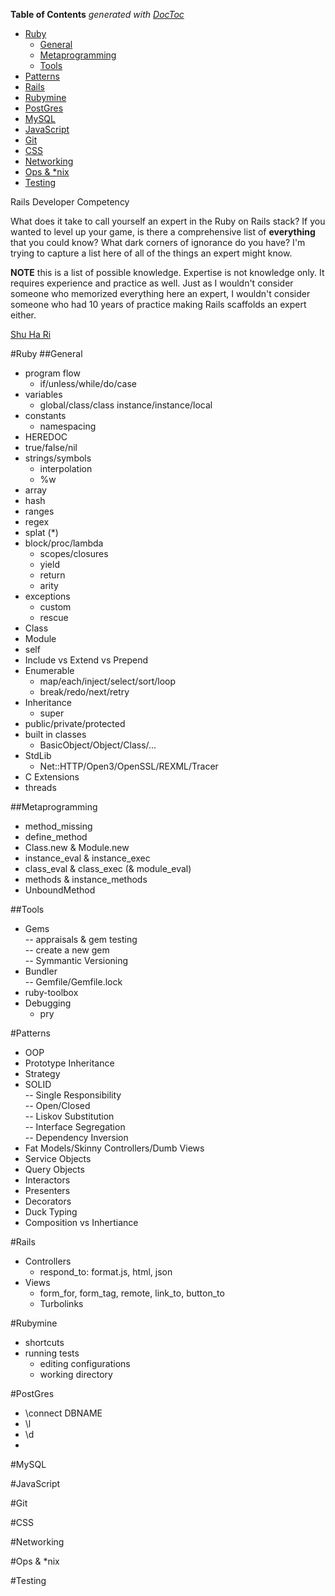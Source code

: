 <!-- START doctoc generated TOC please keep comment here to allow auto update -->
<!-- DON'T EDIT THIS SECTION, INSTEAD RE-RUN doctoc TO UPDATE -->
**Table of Contents**  *generated with [DocToc](https://github.com/thlorenz/doctoc)*

- [Ruby](#ruby)
  - [General](#general)
  - [Metaprogramming		](#metaprogramming)
  - [Tools](#tools)
- [Patterns](#patterns)
- [Rails](#rails)
- [Rubymine](#rubymine)
- [PostGres](#postgres)
- [MySQL](#mysql)
- [JavaScript](#javascript)
- [Git](#git)
- [CSS](#css)
- [Networking](#networking)
- [Ops & *nix](#ops-&-nix)
- [Testing](#testing)

<!-- END doctoc generated TOC please keep comment here to allow auto update -->

Rails Developer Competency

What does it take to call yourself an expert in the Ruby on Rails stack? If you wanted to level up your game, is there a comprehensive list of **everything** that you could know? What dark corners of ignorance do you have? I'm trying to capture a list here of all of the things an expert might know.

**NOTE**  this is a list of possible knowledge. Expertise is not knowledge only. It requires experience and practice as well. Just as I wouldn't consider someone who memorized everything here an expert, I wouldn't consider someone who had 10 years of practice making Rails scaffolds an expert either.

[Shu Ha Ri](https://en.wikipedia.org/wiki/Shuhari)

#Ruby
##General
- program flow  
  - if/unless/while/do/case  
- variables
  - global/class/class instance/instance/local
- constants
  - namespacing  
- HEREDOC  
- true/false/nil  
- strings/symbols	 
  - interpolation  
  - %w  
- array		
- hash		
- ranges  
- regex
- splat (*)		
- block/proc/lambda		
  - scopes/closures	
  - yield	
  - return	
  - arity	
- exceptions		
  - custom	
  - rescue	
- Class		
- Module	
- self  
- Include vs Extend vs Prepend		
- Enumerable
  - map/each/inject/select/sort/loop  
  - break/redo/next/retry
- Inheritance
  - super
- public/private/protected
- built in classes
  - BasicObject/Object/Class/...
- StdLib
  - Net::HTTP/Open3/OpenSSL/REXML/Tracer
- C Extensions
- threads

##Metaprogramming		
- method_missing		
- define_method		
- Class.new & Module.new		
- instance_eval & instance_exec	
- class_eval & class_exec (& module_eval)  
- methods & instance_methods		
- UnboundMethod		

##Tools
- Gems		
-- appraisals & gem testing		
-- create a new gem		
-- Symmantic Versioning		
- Bundler		
-- Gemfile/Gemfile.lock		
- ruby-toolbox  
- Debugging
  - pry

#Patterns
- OOP  
- Prototype Inheritance  
- Strategy  
- SOLID  
-- Single Responsibility  
-- Open/Closed  
-- Liskov Substitution  
-- Interface Segregation  
-- Dependency Inversion  
- Fat Models/Skinny Controllers/Dumb Views  
- Service Objects  
- Query Objects  
- Interactors  
- Presenters  
- Decorators  
- Duck Typing  
- Composition vs Inhertiance  

#Rails
* Controllers
  * respond_to: format.js, html, json
* Views
  * form_for, form_tag, remote, link_to, button_to
  * Turbolinks

#Rubymine
* shortcuts
* running tests
  * editing configurations
  * working directory
  
#PostGres
* \connect DBNAME
* \l
* \d
* 

#MySQL

#JavaScript

#Git

#CSS

#Networking

#Ops & *nix

#Testing
